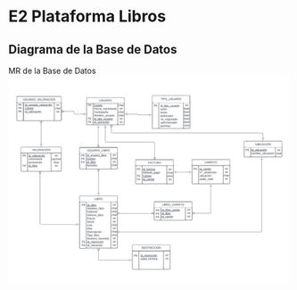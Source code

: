 # E2 Plataforma Libros

## Diagrama de la Base de Datos

MR de la Base de Datos
![Diagrama MR](Diagramas/MR%20Grupo%2017.png)
